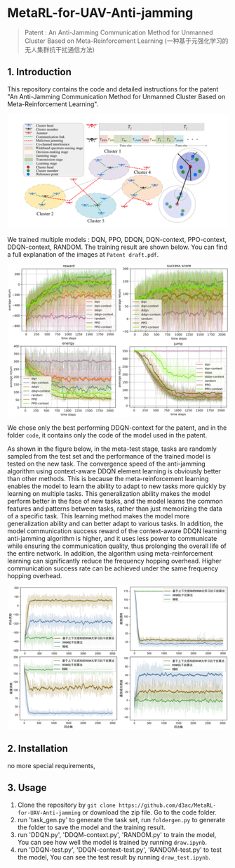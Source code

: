 # MetaRL-for-UAV-Anti-jamming
> Patent : An Anti-Jamming Communication Method for Unmanned Cluster Based on Meta-Reinforcement Learning (一种基于元强化学习的无人集群抗干扰通信方法)

## 1. Introduction

This repository contains the code and detailed instructions for the patent "An Anti-Jamming Communication Method for Unmanned Cluster Based on Meta-Reinforcement Learning".

![image1](./img/cover.png)

We trained multiple models : DQN, PPO, DDQN, DQN-context, PPO-context, DDQN-context, RANDOM. The training result are shown below. You can find a full explanation of the images at `Patent draft.pdf`.

![image2](./img/train_old.png)

We chose only the best performing DDQN-context for the patent, and in the folder `code`, it contains only the code of the model used in the patent.

As shown in the figure below, in the meta-test stage, tasks are randomly sampled from the test set and the performance of the trained model is tested on the new task. 
The convergence speed of the anti-jamming algorithm using context-aware DDQN element learning is obviously better than other methods. 
This is because the meta-reinforcement learning enables the model to learn the ability to adapt to new tasks more quickly by learning on multiple tasks. 
This generalization ability makes the model perform better in the face of new tasks, and the model learns the common features and patterns between tasks, 
rather than just memorizing the data of a specific task. This learning method makes the model more generalization ability and can better adapt to various tasks. 
In addition, the model communication success reward of the context-aware DDQN learning anti-jamming algorithm is higher, 
and it uses less power to communicate while ensuring the communication quality, thus prolonging the overall life of the entire network. 
In addition, the algorithm using meta-reinforcement learning can significantly reduce the frequency hopping overhead. 
Higher communication success rate can be achieved under the same frequency hopping overhead.

![image3](./img/test_patent.png)

## 2. Installation

no more special requirements, 

## 3. Usage
1. Clone the repository by `git clone https://github.com/d3ac/MetaRL-for-UAV-Anti-jamming` or download the zip file. Go to the code folder.
2. run 'task_gen.py' to generate the task set, run `foldergen.py` to generate the folder to save the model and the training result.
3. run 'DDQN.py', 'DDQM-context.py', 'RANDOM.py' to train the model, You can see how well the model is trained by running `draw.ipynb`.
4. run 'DDQN-test.py', 'DDQN-context-test.py', 'RANDOM-test.py' to test the model, You can see the test result by running `draw_test.ipynb`.